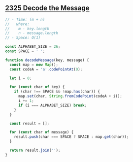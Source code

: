 ## [2325 Decode the Message](https://leetcode.com/problems/decode-the-message/description/)

<!-- notecardId: 1759382197380 -->

```js
// - Time: (m + n)
//   where:
//    m - key.length
//    n - message.length
// - Space: O(1)

const ALPHABET_SIZE = 26;
const SPACE = ' ';

function decodeMessage(key, message) {
  const map = new Map();
  const codeA = 'a'.codePointAt(0);

  let i = 0;

  for (const char of key) {
    if (char !== SPACE && !map.has(char)) {
      map.set(char, String.fromCodePoint(codeA + i));
      i += 1;
      if (i === ALPHABET_SIZE) break;
    }
  }

  const result = [];

  for (const char of message) {
    result.push(char === SPACE ? SPACE : map.get(char));
  }

  return result.join('');
}
```
